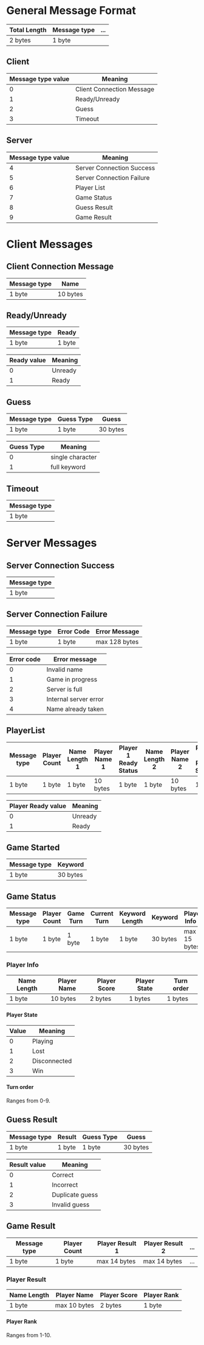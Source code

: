 # General Message Format

| Total Length | Message type | ... |
| ------------ | ------------ | --- |
| 2 bytes      | 1 byte       |     |

## Client

| Message type value | Meaning                   |
| ------------------ | ------------------------- |
| 0                  | Client Connection Message |
| 1                  | Ready/Unready             |
| 2                  | Guess                     |
| 3                  | Timeout                   |

## Server

| Message type value | Meaning                   |
| ------------------ | ------------------------- |
| 4                  | Server Connection Success |
| 5                  | Server Connection Failure |
| 6                  | Player List               |
| 7                  | Game Status               |
| 8                  | Guess Result              |
| 9                  | Game Result               |

# Client Messages

## Client Connection Message

| Message type | Name     |
| ------------ | -------- |
| 1 byte       | 10 bytes |

## Ready/Unready

| Message type | Ready  |
| ------------ | ------ |
| 1 byte       | 1 byte |

| Ready value | Meaning |
| ----------- | ------- |
| 0           | Unready |
| 1           | Ready   |

## Guess

| Message type | Guess Type | Guess    |
| ------------ | ---------- | -------- |
| 1 byte       | 1 byte     | 30 bytes |

| Guess Type | Meaning          |
| ---------- | ---------------- |
| 0          | single character |
| 1          | full keyword     |

## Timeout

| Message type |
| ------------ |
| 1 byte       |

# Server Messages

## Server Connection Success

| Message type |
| ------------ |
| 1 byte       |

## Server Connection Failure

| Message type | Error Code | Error Message |
| ------------ | ---------- | ------------- |
| 1 byte       | 1 byte     | max 128 bytes |

| Error code | Error message         |
| ---------- | --------------------- |
| 0          | Invalid name          |
| 1          | Game in progress      |
| 2          | Server is full        |
| 3          | Internal server error |
| 4          | Name already taken    |

## PlayerList

| Message type | Player Count | Name Length 1 | Player Name 1 | Player 1 Ready Status | Name Length 2 | Player Name 2 | Player 2 Ready Status | ... |
| ------------ | ------------ | ------------- | ------------- | --------------------- | ------------- | ------------- | --------------------- | --- |
| 1 byte       | 1 byte       | 1 byte        | 10 bytes      | 1 byte                | 1 byte        | 10 bytes      | 1 byte                | ... |

| Player Ready value | Meaning |
| ------------------ | ------- |
| 0                  | Unready |
| 1                  | Ready   |

## Game Started

| Message type | Keyword  |
| ------------ | -------- |
| 1 byte       | 30 bytes |

## Game Status

| Message type | Player Count | Game Turn | Current Turn | Keyword Length | Keyword  | Player Info 1 | Player Info 2 | ... |
| ------------ | ------------ | --------- | ------------ | -------------- | -------- | ------------- | ------------- | --- |
| 1 byte       | 1 byte       | 1 byte    | 1 byte       | 1 byte         | 30 bytes | max 15 bytes  | max 15 bytes  | ... |

### Player Info

| Name Length | Player Name | Player Score | Player State | Turn order |
| ----------- | ----------- | ------------ | ------------ | ---------- |
| 1 byte      | 10 bytes    | 2 bytes      | 1 bytes      | 1 bytes    |

#### Player State

| Value | Meaning      |
| ----- | ------------ |
| 0     | Playing      |
| 1     | Lost         |
| 2     | Disconnected |
| 3     | Win          |

#### Turn order

Ranges from 0-9.

## Guess Result

| Message type | Result | Guess Type | Guess    |
| ------------ | ------ | ---------- | -------- |
| 1 byte       | 1 byte | 1 byte     | 30 bytes |

| Result value | Meaning         |
| ------------ | --------------- |
| 0            | Correct         |
| 1            | Incorrect       |
| 2            | Duplicate guess |
| 3            | Invalid guess   |

## Game Result

| Message type | Player Count | Player Result 1 | Player Result 2 | ... |
| ------------ | ------------ | --------------- | --------------- | --- |
| 1 byte       | 1 byte       | max 14 bytes    | max 14 bytes    | ... |

### Player Result

| Name Length | Player Name  | Player Score | Player Rank |
| ----------- | ------------ | ------------ | ----------- |
| 1 byte      | max 10 bytes | 2 bytes      | 1 byte      |

#### Player Rank

Ranges from 1-10.
